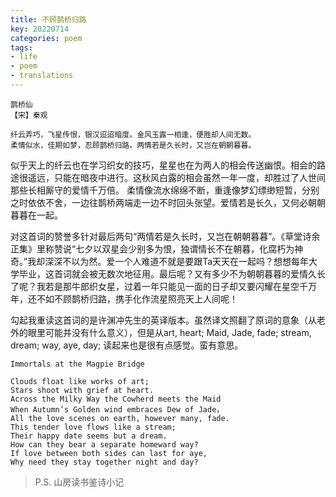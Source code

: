 ```yaml
---
title: 不顾鹊桥归路
key: 20220714
categories: poem
tags:
- life
- poem
- translations
---
```


```
鹊桥仙
【宋】秦观

纤云弄巧，飞星传恨，银汉迢迢暗度。金风玉露一相逢，便胜却人间无数。
柔情似水，佳期如梦，忍顾鹊桥归路。两情若是久长时，又岂在朝朝暮暮。
```
<!--more-->

似乎天上的纤云也在学习织女的技巧，星星也在为两人的相会传送幽恨。相会的路途很遥远，只能在暗夜中进行。这秋风白露的相会虽然一年一度，却胜过了人世间那些长相厮守的爱情千万倍。
柔情像流水绵绵不断，重逢像梦幻缥缈短暂，分别之时依依不舍，一边往鹊桥两端走一边不时回头张望。爱情若是长久，又何必朝朝暮暮在一起。

对这首词的赞誉多针对最后两句“两情若是久长时，又岂在朝朝暮暮”。《草堂诗余正集》里称赞说“七夕以双星会少别多为恨，独谓情长不在朝暮，化腐朽为神奇。”我却深深不以为然。爱一个人难道不就是要跟Ta天天在一起吗？想想每年大学毕业，这首词就会被无数次地征用。最后呢？又有多少不为朝朝暮暮的爱情久长了呢？我若是那牛郎织女星，过着一年只能见一面的日子却又要闪耀在星空千万年，还不如不顾鹊桥归路，携手化作流星照亮天上人间呢！

勾起我重读这首词的是许渊冲先生的英译版本。虽然译文照翻了原词的意象（从老外的眼里可能并没有什么意义），但是从art, heart; Maid, Jade, fade; stream, dream; way, aye, day; 读起来也是很有点感觉。蛮有意思。

```
Immortals at the Magpie Bridge

Clouds float like works of art;
Stars shoot with grief at heart.
Across the Milky Way the Cowherd meets the Maid
When Autumn’s Golden wind embraces Dew of Jade，
All the love scenes on earth, however many, fade.
This tender love flows like a stream;
Their happy date seems but a dream.
How can they bear a separate homeward way?
If love between both sides can last for aye,
Why need they stay together night and day?
```

> P.S. 山房读书鉴诗小记